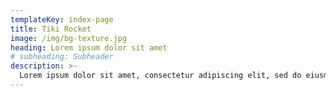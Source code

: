 ```yaml
---
templateKey: index-page
title: Tiki Rocket
image: /img/bg-texture.jpg
heading: Lorem ipsum dolor sit amet
# subheading: Subheader
description: >-
  Lorem ipsum dolor sit amet, consectetur adipiscing elit, sed do eiusmod tempor incididunt ut labore et dolore magna aliqua.
---
```


